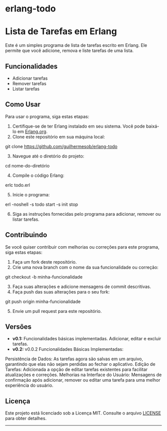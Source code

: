 # erlang-todo
# Lista de Tarefas em Erlang

Este é um simples programa de lista de tarefas escrito em Erlang. Ele permite que você adicione, remova e liste tarefas de uma lista.

## Funcionalidades

- Adicionar tarefas
- Remover tarefas
- Listar tarefas

## Como Usar

Para usar o programa, siga estas etapas:

1. Certifique-se de ter Erlang instalado em seu sistema. Você pode baixá-lo em [Erlang.org](https://www.erlang.org/).
2. Clone este repositório em sua máquina local:

<!--git clone <URL_DO_SEU_REPOSITÓRIO-->
git clone https://github.com/guilhermesob/erlang-todo

3. Navegue até o diretório do projeto:

cd nome-do-diretório

4. Compile o código Erlang:

erlc todo.erl

5. Inicie o programa:

erl -noshell -s todo start -s init stop

6. Siga as instruções fornecidas pelo programa para adicionar, remover ou listar tarefas.

## Contribuindo

Se você quiser contribuir com melhorias ou correções para este programa, siga estas etapas:

1. Faça um fork deste repositório.
2. Crie uma nova branch com o nome da sua funcionalidade ou correção: 

git checkout -b minha-funcionalidade

3. Faça suas alterações e adicione mensagens de commit descritivas.
4. Faça push das suas alterações para o seu fork:

git push origin minha-funcionalidade

5. Envie um pull request para este repositório.

## Versões

- **v0.1:** Funcionalidades básicas implementadas. Adicionar, editar e excluir tarefas.
- **v0.2:** v0.0.2
Funcionalidades Básicas Implementadas:

Persistência de Dados: As tarefas agora são salvas em um arquivo, garantindo que elas não sejam perdidas ao fechar o aplicativo.
Edição de Tarefas: Adicionada a opção de editar tarefas existentes para facilitar atualizações e correções.
Melhorias na Interface do Usuário: Mensagens de confirmação após adicionar, remover ou editar uma tarefa para uma melhor experiência do usuário.

## Licença

Este projeto está licenciado sob a Licença MIT. Consulte o arquivo [LICENSE](LICENSE) para obter detalhes.

---
